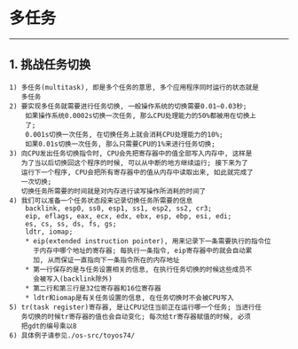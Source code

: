 # **多任务** #
***


## **1. 挑战任务切换** ##
    1) 多任务(multitask), 即是多个任务的意思, 多个应用程序同时运行的状态就是
       多任务
    2) 要实现多任务就需要进行任务切换, 一般操作系统的切换需要0.01~0.03秒;
        如果操作系统0.0002s切换一次任务, 那么CPU处理能力的50%都被用在切换上
        了;
        0.001s切换一次任务, 在切换任务上就会消耗CPU处理能力的10%;
        如果0.01s切换一次任务, 那么只需要CPU的1%来进行任务切换;
    3) 向CPU发出任务切换指令时, CPU会先把寄存器中的值全部写入内存中, 这样是
       为了当以后切换回这个程序的时候, 可以从中断的地方继续运行; 接下来为了
       运行下一个程序, CPU会把所有寄存器中的值从内存中读取出来, 如此就完成了
       一次切换; 
       切换任务所需要的时间就是对内存进行读写操作所消耗的时间了
    4) 我们可以准备一个任务状态段来记录切换任务所需要的信息
        backlink, esp0, ss0, esp1, ss1, esp2, ss2, cr3;
        eip, eflags, eax, ecx, edx, ebx, esp, ebp, esi, edi;
        es, cs, ss, ds, fs, gs;
        ldtr, iomap;
        * eip(extended instruction pointer), 用来记录下一条需要执行的指令位
          于内存中哪个地址的寄存器; 每执行一条指令, eip寄存器中的就会自动累
          加, 从而保证一直指向下一条指令所在的内存地址
        * 第一行保存的是与任务设置相关的信息, 在执行任务切换的时候这些成员不
          会被写入(backlink除外)
        * 第二行和第三行是32位寄存器和16位寄存器 
        * ldtr和iomap是有关任务设置的信息, 在任务切换时不会被CPU写入
    5) tr(task register)寄存器, 是让CPU记住当前正在运行哪一个任务; 当进行任
       务切换的时候tr寄存器的值也会自动变化; 每次给tr寄存器赋值的时候, 必须
       把gdt的编号乘以8 
    6) 具体例子请参见./os-src/toyos74/
